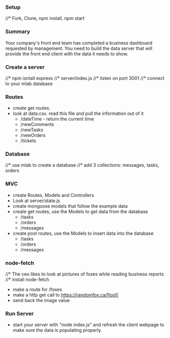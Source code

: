 ### Setup
//* Fork, Clone, npm install, npm start


### Summary
Your company's front end team has completed a business dashboard requested by management. You need to build the data server that will provide the front end client with the data it needs to show.

### Create a server
//* npm isntall express
//* server/index.js
//* listen on port 3001
//* connect to your mlab database

### Routes
* create get routes.
* look at data.csv. read this file and pull the information out of it
  * /dateTime - return the current time
  * /newComments
  * /newTasks
  * /newOrders
  * /tickets

### Database
//* use mlab to create a database
//* add 3 collections: messages, tasks, orders


### MVC
* create Routes, Models and Controllers
* Look at server/state.js
* create mongoose models that follow the example data
* create get routes, use the Models to get data from the database
  * /tasks
  * /orders
  * /messages
* create post routes, use the Models to insert data into the database
  * /tasks 
  * /orders
  * /messages 


### node-fetch
//* The ceo likes to look at pictures of foxes while reading business reports
//* install node-fetch
* make a route for /foxes
* make a http get call to https://randomfox.ca/floof/
* send back the image value


### Run Server
* start your server with "node index.js" and refresh the client webpage to make sure the data is populating properly. 





